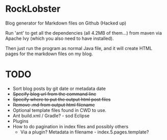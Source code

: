 RockLobster
===========

Blog generator for Markdown files on Github (Hacked up)

Run 'ant' to get all the dependencies (all 4.2MB of them...) from maven via Apache Ivy (which you also need to have installed).

Then just run the program as normal Java file, and it will create HTML pages for the markdown files on my blog.

TODO
====
* Sort blog posts by git date or metadata date
* ~~Specify blog url from the command line~~
* ~~Specify where to put the output html post files~~
* ~~Remove .md from output html filename~~
* Optional template files found in CWD to use.
* Ant build.xml / Gradle? - sod Eclipse
* Plugins 
* How to do pagination in index files and possibly others
  * Via a plugin? Metadata in filename - index.5.pages.template?
